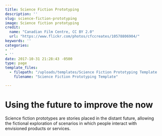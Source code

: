 ```yaml
---
title: Science Fiction Prototyping
description: ''
slug: science-fiction-prototyping
image: Science fiction prototyping
credit:
  name: "Canadian Film Centre, CC BY 2.0"
  url: "https://www.flickr.com/photos/cfccreates/10578806904/"
keywords: ''
categories:
- ''
- ''
date: 2017-10-31 21:28:43 -0500
type: page
template_files:
  - filepath: "/uploads/templates/Science Fiction Prototyping Template.pdf"
    filename: "Science Fiction Prototyping Template"

---
```

# Using the future to improve the now

Science fiction prototypes are stories placed in the distant future, allowing the fictional exploration of scenarios in which people interact with envisioned products or services.
